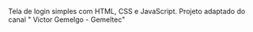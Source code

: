 Tela de login simples com HTML, CSS e JavaScript. Projeto adaptado do canal "
Victor Gemelgo - Gemeltec"
